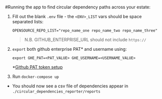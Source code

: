 #Running the app to find circular dependency paths across your estate:
 1. Fill out the blank `.env` file - the `<ENV>_LIST` vars should be space separated lists:
    ```
    OPENSOURCE_REPO_LIST="repo_name_one repo_name_two repo_name_three"
    ```
    > N.B. GITHUB_ENTERPRISE_URL should not include `https://`
 2. `export` both github enterprise PAT* and username using:
    ```
    export GHE_PAT=<PAT_VALUE> GHE_USERNAME=<USERNAME_VALUE> 
    ```                         
    *[Github PAT token setup](https://docs.github.com/en/github/authenticating-to-github/keeping-your-account-and-data-secure/creating-a-personal-access-token)
                                                               
 3. Run `docker-compose up`

 - You should now see a csv file of dependencies appear in `./circular_dependencies_reporter/reports`